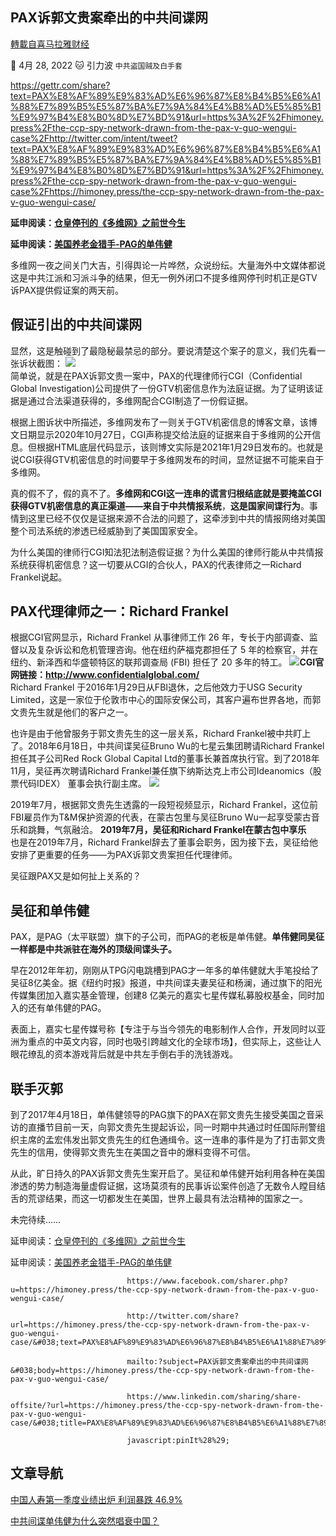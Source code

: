 
## PAX诉郭文贵案牵出的中共间谍网
[轉載自喜马拉雅财经](https://himoney.press/the-ccp-spy-network-drawn-from-the-pax-v-guo-wengui-case/)

:date: 4月 28, 2022 :cat: 引力波 `中共盗国贼及白手套` 

https://gettr.com/share?text=PAX%E8%AF%89%E9%83%AD%E6%96%87%E8%B4%B5%E6%A1%88%E7%89%B5%E5%87%BA%E7%9A%84%E4%B8%AD%E5%85%B1%E9%97%B4%E8%B0%8D%E7%BD%91&url=https%3A%2F%2Fhimoney.press%2Fthe-ccp-spy-network-drawn-from-the-pax-v-guo-wengui-case%2Fhttp://twitter.com/intent/tweet?text=PAX%E8%AF%89%E9%83%AD%E6%96%87%E8%B4%B5%E6%A1%88%E7%89%B5%E5%87%BA%E7%9A%84%E4%B8%AD%E5%85%B1%E9%97%B4%E8%B0%8D%E7%BD%91&url=https%3A%2F%2Fhimoney.press%2Fthe-ccp-spy-network-drawn-from-the-pax-v-guo-wengui-case%2Fhttps://himoney.press/the-ccp-spy-network-drawn-from-the-pax-v-guo-wengui-case/

**延申阅读：[仓皇停刊的《多维网》之前世今生](https://himoney.press/the-past-and-present-of-the-multi-dimensional-web-that-has-been-shut-down-in-a-hurry/)**
    
**延申阅读：[美国养老金猎手-PAG的单伟健](https://himoney.press/american-pension-hunter-pag-taimeng-group/)**
    
多维网一夜之间关门大吉，引得舆论一片哗然，众说纷纭。大量海外中文媒体都说这是中共江派和习派斗争的结果，但无一例外闭口不提多维网停刊时机正是GTV诉PAX提供假证案的两天前。
    
## 假证引出的中共间谍网
    
显然，这是触碰到了最隐秘最禁忌的部分。要说清楚这个案子的意义，我们先看一张诉状截图：
    ![](https://himoney.press/wp-content/uploads/2022/04/d591a3e27ee1f4d6cd54133b20932bbe_500x0.jpg)    
简单说，就是在PAX诉郭文贵一案中，PAX的代理律师行CGI（Confidential Global Investigation)公司提供了一份GTV机密信息作为法庭证据。为了证明该证据是通过合法渠道获得的，多维网配合CGI制造了一份假证据。
    
根据上图诉状中所描述，多维网发布了一则关于GTV机密信息的博客文章，该博文日期显示2020年10月27日，CGI声称提交给法庭的证据来自于多维网的公开信息。但根据HTML底层代码显示，该则博文实际是2021年1月29日发布的。也就是说CGI获得GTV机密信息的时间要早于多维网发布的时间，显然证据不可能来自于多维网。
    
真的假不了，假的真不了。**多维网和CGI这一连串的谎言归根结底就是要掩盖CGI获得GTV机密信息的真正渠道——来自于中共情报系统**，**这是国家间谍行为**。事情到这里已经不仅仅是证据来源不合法的问题了，这牵涉到中共的情报网络对美国整个司法系统的渗透已经威胁到了美国国家安全。
    
为什么美国的律师行CGI知法犯法制造假证据？为什么美国的律师行能从中共情报系统获得机密信息？这一切要从CGI的合伙人，PAX的代表律师之一Richard Frankel说起。
    
## PAX代理律师之一：Richard Frankel
    
根据CGI官网显示，Richard Frankel 从事律师工作 26 年，专长于内部调查、监督以及复杂诉讼和危机管理咨询。他在纽约萨福克郡担任了 5 年的检察官，并在纽约、新泽西和华盛顿特区的联邦调查局 (FBI) 担任了 20 多年的特工。
    ![](https://himoney.press/wp-content/uploads/2022/04/屏幕截图-2022-04-27-230435-1024x651.jpg)**CGI官网链接：http://www.confidentialglobal.com/**    
Richard Frankel 于2016年1月29日从FBI退休，之后他效力于USG Security Limited，这是一家位于伦敦市中心的国际安保公司，其客户遍布世界各地，而郭文贵先生就是他们的客户之一。
    
也许是由于他曾服务于郭文贵先生的这一层关系，Richard Frankel被中共盯上了。2018年6月18日，中共间谍吴征Bruno Wu的七星云集团聘请Richard Frankel担任其子公司Red Rock Global Capital Ltd的董事长兼首席执行官。到了2018年11月，吴征再次聘请Richard Frankel兼任旗下纳斯达克上市公司Ideanomics（股票代码IDEX） 董事会执行副主席。
    ![](https://himoney.press/wp-content/uploads/2022/04/VC9GX17JXM81APE5HD.png)    

2019年7月，根据郭文贵先生透露的一段短视频显示，Richard Frankel，这位前FBI雇员作为T&M保护资源的代表，在蒙古包里与吴征Bruno Wu一起享受蒙古音乐和跳舞，气氛融洽。
    **2019年7月，吴征和Richard Frankel在蒙古包中享乐**    
也是在2019年7月，Richard Frankel辞去了董事会职务，因为接下去，吴征给他安排了更重要的任务——为PAX诉郭文贵案担任代理律师。
    
吴征跟PAX又是如何扯上关系的？
    
## 吴征和单伟健
    
PAX，是PAG（太平联盟）旗下的子公司，而PAG的老板是单伟健。**单伟健同吴征一样都是中共派驻在海外的顶级间谍头子。**
    
早在2012年年初，刚刚从TPG闪电跳槽到PAG才一年多的单伟健就大手笔投给了吴征8亿美金。据《纽约时报》报道，中共间谍夫妻吴征和杨澜，通过旗下的阳光传媒集团加入嘉实基金管理，创建8 亿美元的嘉实七星传媒私募股权基金，同时加入的还有单伟健的PAG。
    
表面上，嘉实七星传媒号称【专注于与当今领先的电影制作人合作，开发同时以亚洲为重点的中英文内容，同时也吸引跨越文化的全球市场】，但实际上，这些让人眼花缭乱的资本游戏背后就是中共左手倒右手的洗钱游戏。
    
## 联手灭郭
    
到了2017年4月18日，单伟健领导的PAG旗下的PAX在郭文贵先生接受美国之音采访的直播节目前一天，向郭文贵先生提起诉讼，同一时期中共通过时任国际刑警组织主席的孟宏伟发出郭文贵先生的红色通缉令。这一连串的事件是为了打击郭文贵先生的信用，使得郭文贵先生在美国之音中的爆料变得不可信。
    
从此，旷日持久的PAX诉郭文贵先生案开启了。吴征和单伟健开始利用各种在美国渗透的势力制造海量虚假证据，这场莫须有的民事诉讼案件创造了无数令人瞠目结舌的荒谬结果，而这一切都发生在美国，世界上最具有法治精神的国家之一。
    
未完待续……
    
延申阅读：[仓皇停刊的《多维网》之前世今生](https://himoney.press/the-past-and-present-of-the-multi-dimensional-web-that-has-been-shut-down-in-a-hurry/)
    
延申阅读：[美国养老金猎手-PAG的单伟健](https://himoney.press/american-pension-hunter-pag-taimeng-group/)

                              https://www.facebook.com/sharer.php?u=https://himoney.press/the-ccp-spy-network-drawn-from-the-pax-v-guo-wengui-case/

                              http://twitter.com/share?url=https://himoney.press/the-ccp-spy-network-drawn-from-the-pax-v-guo-wengui-case/&#038;text=PAX%E8%AF%89%E9%83%AD%E6%96%87%E8%B4%B5%E6%A1%88%E7%89%B5%E5%87%BA%E7%9A%84%E4%B8%AD%E5%85%B1%E9%97%B4%E8%B0%8D%E7%BD%91
            
                              mailto:?subject=PAX诉郭文贵案牵出的中共间谍网&#038;body=https://himoney.press/the-ccp-spy-network-drawn-from-the-pax-v-guo-wengui-case/

                              https://www.linkedin.com/sharing/share-offsite/?url=https://himoney.press/the-ccp-spy-network-drawn-from-the-pax-v-guo-wengui-case/&#038;title=PAX%E8%AF%89%E9%83%AD%E6%96%87%E8%B4%B5%E6%A1%88%E7%89%B5%E5%87%BA%E7%9A%84%E4%B8%AD%E5%85%B1%E9%97%B4%E8%B0%8D%E7%BD%91

                              javascript:pinIt%28%29;    

                 	
## 文章导航
	

[中国人寿第一季度业绩出炉 利润暴跌 46.9%](https://himoney.press/china-lifes-first-quarter-results-released-profit-plummeted-46-9/)

[中共间谍单伟健为什么突然唱衰中国？](https://himoney.press/why-did-the-ccp-spy-shan-weijian-suddenly-criticize-china/)
